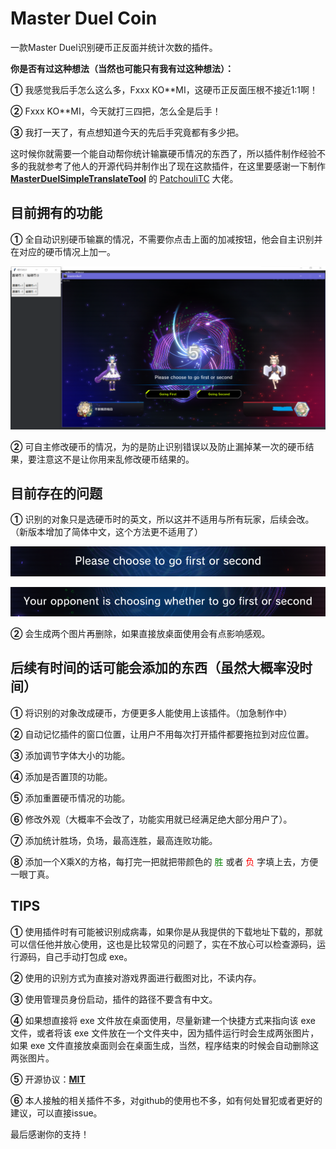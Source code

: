 # Master Duel Coin
一款Master Duel识别硬币正反面并统计次数的插件。



**你是否有过这种想法（当然也可能只有我有过这种想法）：**

**①** 我感觉我后手怎么这么多，Fxxx KO**MI，这硬币正反面压根不接近1:1啊！

**②** Fxxx KO**MI，今天就打三四把，怎么全是后手！

**③** 我打一天了，有点想知道今天的先后手究竟都有多少把。

这时候你就需要一个能自动帮你统计输赢硬币情况的东西了，所以插件制作经验不多的我就参考了他人的开源代码并制作出了现在这款插件，在这里要感谢一下制作 **[MasterDuelSimpleTranslateTool](https://github.com/PatchouliTC/MasterDuelSimpleTranslateTool)** 的 [PatchouliTC](https://github.com/PatchouliTC) 大佬。



## **目前拥有的功能**

**①** 全自动识别硬币输赢的情况，不需要你点击上面的加减按钮，他会自主识别并在对应的硬币情况上加一。

![Coin](https://raw.githubusercontent.com/konipabai/MasterDuelCoin/main/image/show1.png)

**②** 可自主修改硬币的情况，为的是防止识别错误以及防止漏掉某一次的硬币结果，要注意这不是让你用来乱修改硬币结果的。



## **目前存在的问题**

**①** 识别的对象只是选硬币时的英文，所以这并不适用与所有玩家，后续会改。（新版本增加了简体中文，这个方法更不适用了）

![HeadCoin](https://raw.githubusercontent.com/konipabai/MasterDuelCoin/main/image/headCoin.png)



![tailCoin](https://raw.githubusercontent.com/konipabai/MasterDuelCoin/main/image/tailCoin.png)

**②** 会生成两个图片再删除，如果直接放桌面使用会有点影响感观。



## **后续有时间的话可能会添加的东西（虽然大概率没时间）**

**①** 将识别的对象改成硬币，方便更多人能使用上该插件。（加急制作中）

**②** 自动记忆插件的窗口位置，让用户不用每次打开插件都要拖拉到对应位置。

**③** 添加调节字体大小的功能。

**④** 添加是否置顶的功能。

**⑤** 添加重置硬币情况的功能。

**⑥** 修改外观（大概率不会改了，功能实用就已经满足绝大部分用户了）。

**⑦** 添加统计胜场，负场，最高连胜，最高连败功能。

**⑧** 添加一个X乘X的方格，每打完一把就把带颜色的 <font color="green">胜</font> 或者 <font color="red">负</font> 字填上去，方便一眼丁真。



## TIPS

**①** 使用插件时有可能被识别成病毒，如果你是从我提供的下载地址下载的，那就可以信任他并放心使用，这也是比较常见的问题了，实在不放心可以检查源码，运行源码，自己手动打包成 exe。

**②** 使用的识别方式为直接对游戏界面进行截图对比，不读内存。

**③** 使用管理员身份启动，插件的路径不要含有中文。

**④** 如果想直接将 exe 文件放在桌面使用，尽量新建一个快捷方式来指向该 exe 文件，或者将该 exe 文件放在一个文件夹中，因为插件运行时会生成两张图片，如果 exe 文件直接放桌面则会在桌面生成，当然，程序结束的时候会自动删除这两张图片。

**⑤** 开源协议：**[MIT](https://github.com/konipabai/MasterDuelCoin/blob/main/LICENSE)**

**⑥** 本人接触的相关插件不多，对github的使用也不多，如有何处冒犯或者更好的建议，可以直接issue。



最后感谢你的支持！
